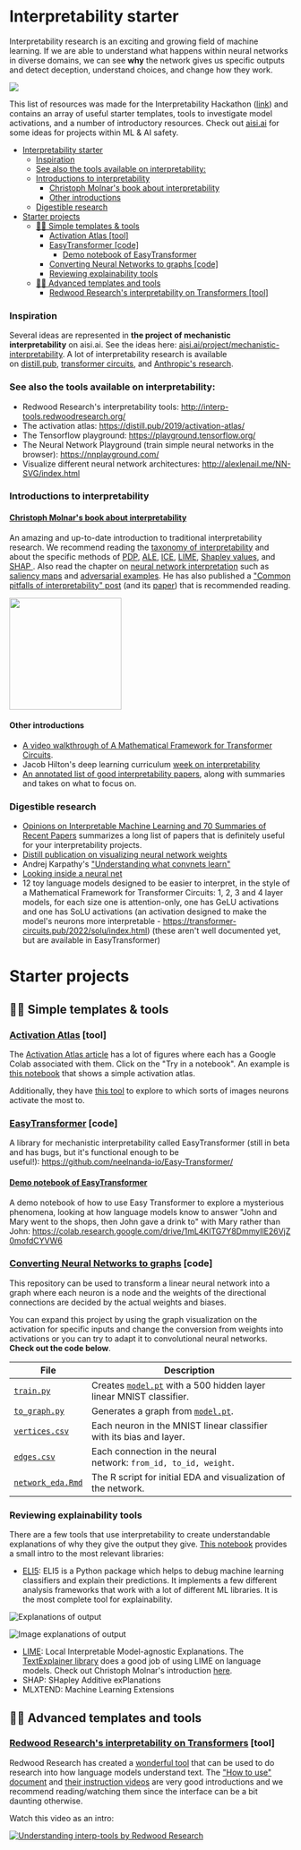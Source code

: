 # Interpretability starter

Interpretability research is an exciting and growing field of machine learning. If we are able to understand what happens within neural networks in diverse domains, we can see **why** the network gives us specific outputs and detect deception, understand choices, and change how they work.

![](https://uploads-ssl.webflow.com/634e78132252d2b0203a9ac8/635662f4e41031331b88038e_2_interpretability_teaser.png)

This list of resources was made for the Interpretability Hackathon ([link](https://itch.io/jam/interpretability)) and contains an array of useful starter templates, tools to investigate model activations, and a number of introductory resources. Check out [aisi.ai](https://aisi.ai/) for some ideas for projects within ML & AI safety.

- [Interpretability starter](#interpretability-starter)
    - [Inspiration](#inspiration)
    - [See also the tools available on interpretability:](#see-also-the-tools-available-on-interpretability)
    - [Introductions to interpretability](#introductions-to-interpretability)
      - [Christoph Molnar's book about interpretability](#christoph-molnars-book-about-interpretability)
      - [Other introductions](#other-introductions)
    - [Digestible research](#digestible-research)
- [Starter projects](#starter-projects)
  - [🙋‍♀️ Simple templates & tools](#️-simple-templates--tools)
    - [Activation Atlas [tool]](#activation-atlas-tool)
    - [EasyTransformer [code]](#easytransformer-code)
      - [Demo notebook of EasyTransformer](#demo-notebook-of-easytransformer)
    - [Converting Neural Networks to graphs [code]](#converting-neural-networks-to-graphs-code)
    - [Reviewing explainability tools](#reviewing-explainability-tools)
  - [👩‍🔬 Advanced templates and tools](#-advanced-templates-and-tools)
    - [Redwood Research's interpretability on Transformers [tool]](#redwood-researchs-interpretability-on-transformers-tool)

### Inspiration

Several ideas are represented in **the project of mechanistic interpretability** on aisi.ai. See the ideas here: [aisi.ai/project/mechanistic-interpretability](https://aisafetyideas.com/project/mechanistic-interpretability). A lot of interpretability research is available on [distill.pub](https://distill.pub/), [transformer circuits](https://transformer-circuits.pub/), and [Anthropic's research](https://www.anthropic.com/research).

### See also the tools available on interpretability:

- Redwood Research's interpretability tools: <http://interp-tools.redwoodresearch.org/>
- The activation atlas: <https://distill.pub/2019/activation-atlas/>
- The Tensorflow playground: <https://playground.tensorflow.org/>
- The Neural Network Playground (train simple neural networks in the browser): <https://nnplayground.com/>
- Visualize different neural network architectures: <http://alexlenail.me/NN-SVG/index.html>

### Introductions to interpretability

#### [Christoph Molnar's book about interpretability](https://christophm.github.io/interpretable-ml-book)

An amazing and up-to-date introduction to traditional interpretability research. We recommend reading the [taxonomy of interpretability](https://christophm.github.io/interpretable-ml-book/taxonomy-of-interpretability-methods.html) and about the specific methods of [PDP](https://christophm.github.io/interpretable-ml-book/pdp.html), [ALE](https://christophm.github.io/interpretable-ml-book/ale.html), [ICE](https://christophm.github.io/interpretable-ml-book/ice.html), [LIME](https://christophm.github.io/interpretable-ml-book/lime.html), [Shapley values](https://christophm.github.io/interpretable-ml-book/shapley.html), and [SHAP ](https://christophm.github.io/interpretable-ml-book/shap.html). Also read the chapter on [neural network interpretation](https://christophm.github.io/interpretable-ml-book/neural-networks.html) such as [saliency maps](https://christophm.github.io/interpretable-ml-book/pixel-attribution.html) and [adversarial examples](https://christophm.github.io/interpretable-ml-book/adversarial.html). He has also published a ["Common pitfalls of interpretability" post](https://mindfulmodeler.substack.com/p/8-pitfalls-to-avoid-when-interpreting) (and its [paper](https://arxiv.org/pdf/2007.04131.pdf)) that is recommended reading.

[<img src="https://christophm.github.io/interpretable-ml-book/images/cutout.png" width="200px">](https://christophm.github.io/interpretable-ml-book/)

#### Other introductions

- [A video walkthrough of A Mathematical Framework for Transformer Circuits](https://www.youtube.com/watch?v=KV5gbOmHbjU).
- Jacob Hilton's deep learning curriculum [week on interpretability](https://github.com/jacobhilton/deep_learning_curriculum/blob/master/8-Interpretability.md)
- [An annotated list of good interpretability papers](https://www.neelnanda.io/mechanistic-interpretability/favourite-papers), along with summaries and takes on what to focus on.

### Digestible research

- [Opinions on Interpretable Machine Learning and 70 Summaries of Recent Papers](https://www.alignmentforum.org/posts/GEPX7jgLMB8vR2qaK/opinions-on-interpretable-machine-learning-and-70-summaries) summarizes a long list of papers that is definitely useful for your interpretability projects.
- [Distill publication on visualizing neural network weights](https://distill.pub/2020/circuits/visualizing-weights/)
- Andrej Karpathy's ["Understanding what convnets learn"](https://cs231n.github.io/understanding-cnn/)
- [Looking inside a neural net](https://ml4a.github.io/ml4a/looking_inside_neural_nets/)
- 12 toy language models designed to be easier to interpret, in the style of a Mathematical Framework for Transformer Circuits: 1, 2, 3 and 4 layer models, for each size one is attention-only, one has GeLU activations and one has SoLU activations (an activation designed to make the model's neurons more interpretable - <https://transformer-circuits.pub/2022/solu/index.html>) (these aren't well documented yet, but are available in EasyTransformer)

# Starter projects

## 🙋‍♀️ Simple templates & tools

### [Activation Atlas](https://distill.pub/2019/activation-atlas/) [tool]

The [Activation Atlas article](https://distill.pub/2019/activation-atlas/) has a lot of figures where each has a Google Colab associated with them. Click on the "Try in a notebook". An example is [this notebook](https://colab.research.google.com/github/tensorflow/lucid/blob/master/notebooks/activation-atlas/activation-atlas-simple.ipynb) that shows a simple activation atlas.

Additionally, they have [this tool](https://distill.pub/2019/activation-atlas/app.html) to explore to which sorts of images neurons activate the most to.

### [EasyTransformer](https://github.com/neelnanda-io/Easy-Transformer/) [code]

A library for mechanistic interpretability called EasyTransformer (still in beta and has bugs, but it's functional enough to be useful!): <https://github.com/neelnanda-io/Easy-Transformer/>

#### [Demo notebook of EasyTransformer](https://colab.research.google.com/drive/1mL4KlTG7Y8DmmyIlE26VjZ0mofdCYVW6)

A demo notebook of how to use Easy Transformer to explore a mysterious phenomena, looking at how language models know to answer "John and Mary went to the shops, then John gave a drink to" with Mary rather than John: <https://colab.research.google.com/drive/1mL4KlTG7Y8DmmyIlE26VjZ0mofdCYVW6>

### [Converting Neural Networks to graphs](https://github.com/apartresearch/interpretability/tree/main/graphs) [code]

This repository can be used to transform a linear neural network into a graph where each neuron is a node and the weights of the directional connections are decided by the actual weights and biases.

You can expand this project by using the graph visualization on the activation for specific inputs and change the conversion from weights into activations or you can try to adapt it to convolutional neural networks. **Check out the code below**.

| File                                                                                                    | Description                                                                                                                                                   |
| ------------------------------------------------------------------------------------------------------- | ------------------------------------------------------------------------------------------------------------------------------------------------------------- |
| [`train.py`](https://github.com/apartresearch/interpretability/blob/main/graphs/model_init/train.py)    | Creates [`model.pt`](https://github.com/apartresearch/interpretability/blob/main/graphs/model_init/model.pt) with a 500 hidden layer linear MNIST classifier. |
| [`to_graph.py`](https://github.com/apartresearch/interpretability/blob/main/graphs/to_graph.py)         | Generates a graph from [`model.pt`](https://github.com/apartresearch/interpretability/blob/main/graphs/model_init/model.pt).                                  |
| [`vertices.csv`](https://github.com/apartresearch/interpretability/blob/main/graphs/data/vertices.csv)  | Each neuron in the MNIST linear classifier with its bias and layer.                                                                                           |
| [`edges.csv`](https://github.com/apartresearch/interpretability/blob/main/graphs/data/edges.csv)        | Each connection in the neural network: `from_id, to_id, weight`.                                                                                              |
| [`network_eda.Rmd`](https://github.com/apartresearch/interpretability/blob/main/graphs/network_eda.Rmd) | The R script for initial EDA and visualization of the network.                                                                                                |

### Reviewing explainability tools

There are a few tools that use interpretability to create understandable explanations of why they give the output they give. [This notebook](https://colab.research.google.com/drive/1_OfQuqEZsd6fC_cLGu43S58eUo_bIAmB?usp=sharing) provides a small intro to the most relevant libraries:

- [ELI5](https://pypi.org/project/eli5/): ELI5 is a Python package which helps to debug machine learning classifiers and explain their predictions. It implements a few different analysis frameworks that work with a lot of different ML libraries. It is the most complete tool for explainability.

![Explanations of output](https://warehouse-camo.ingress.cmh1.psfhosted.org/657108d350a6db09fede2cf5d02ff2c6eb2ac6d7/68747470733a2f2f7261772e67697468756275736572636f6e74656e742e636f6d2f5465616d48472d4d656d65782f656c69352f6d61737465722f646f63732f736f757263652f7374617469632f776f72642d686967686c696768742e706e67)

![Image explanations of output](https://warehouse-camo.ingress.cmh1.psfhosted.org/3223146dc3811a97ebe287fda4e910ffb61ff263/68747470733a2f2f7261772e67697468756275736572636f6e74656e742e636f6d2f5465616d48472d4d656d65782f656c69352f6d61737465722f646f63732f736f757263652f7374617469632f6772616463616d2d636174646f672e706e67)

- [LIME](https://christophm.github.io/interpretable-ml-book/lime.html): Local Interpretable Model-agnostic Explanations. The [TextExplainer library](https://eli5.readthedocs.io/en/latest/tutorials/black-box-text-classifiers.html) does a good job of using LIME on language models. Check out Christoph Molnar's introduction [here](https://christophm.github.io/interpretable-ml-book/lime.html).
- SHAP: SHapley Additive exPlanations
- MLXTEND: Machine Learning Extensions

## 👩‍🔬 Advanced templates and tools

### [Redwood Research's interpretability on Transformers](http://interp-tools.redwoodresearch.org/) [tool]

Redwood Research has created a [wonderful tool](http://interp-tools.redwoodresearch.org/) that can be used to do research into how language models understand text. The ["How to use" document](https://docs.google.com/document/d/1ECwTXrgTqgiMN24L7IantJTaFpyJM2LxXXGq50meFKc/edit) and [their instruction videos](https://www.youtube.com/channel/UCwvzObS_ayucGlYIJCyagdA) are very good introductions and we recommend reading/watching them since the interface can be a bit daunting otherwise.

Watch this video as an intro:

[![Understanding interp-tools by Redwood Research](https://img.youtube.com/vi/zH8YBqdIB-w/0.jpg)](https://www.youtube.com/watch?v=zH8YBqdIB-w)
